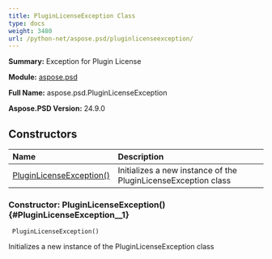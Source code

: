 ```yaml
---
title: PluginLicenseException Class
type: docs
weight: 3480
url: /python-net/aspose.psd/pluginlicenseexception/
---
```


**Summary:** Exception for Plugin License

**Module:** [aspose.psd](/psd/python-net/aspose.psd/)

**Full Name:** aspose.psd.PluginLicenseException

**Aspose.PSD Version:** 24.9.0

## **Constructors**
| **Name** | **Description** |
| :- | :- |
| [PluginLicenseException()](#PluginLicenseException__1) | Initializes a new instance of the PluginLicenseException class |


### Constructor: PluginLicenseException() {#PluginLicenseException__1}


```
 PluginLicenseException() 
```

Initializes a new instance of the PluginLicenseException class

